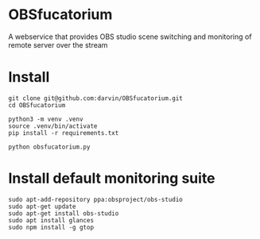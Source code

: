 # OBSfucatorium
A webservice that provides OBS studio scene switching and monitoring of remote server over the stream


# Install

```
git clone git@github.com:darvin/OBSfucatorium.git
cd OBSfucatorium

python3 -m venv .venv
source .venv/bin/activate
pip install -r requirements.txt

python obsfucatorium.py
```

# Install default monitoring suite

```
sudo apt-add-repository ppa:obsproject/obs-studio
sudo apt-get update
sudo apt-get install obs-studio
sudo apt install glances
sudo npm install -g gtop
```
